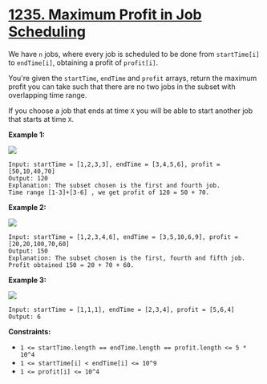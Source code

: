 # [1235. Maximum Profit in Job Scheduling](https://leetcode.com/problems/maximum-profit-in-job-scheduling)

We have `n` jobs, where every job is scheduled to be done from `startTime[i]` to `endTime[i]`, obtaining a profit of `profit[i]`.

You're given the `startTime`, `endTime` and `profit` arrays, return the maximum profit you can take such that there are no two jobs in the subset with overlapping time range.

If you choose a job that ends at time `X` you will be able to start another job that starts at time `X`.

**Example 1:**

**![](https://assets.leetcode.com/uploads/2019/10/10/sample1_1584.png)**

```
Input: startTime = [1,2,3,3], endTime = [3,4,5,6], profit = [50,10,40,70]
Output: 120
Explanation: The subset chosen is the first and fourth job.
Time range [1-3]+[3-6] , we get profit of 120 = 50 + 70.

```

**Example 2:**

**![](https://assets.leetcode.com/uploads/2019/10/10/sample22_1584.png)**

```
Input: startTime = [1,2,3,4,6], endTime = [3,5,10,6,9], profit = [20,20,100,70,60]
Output: 150
Explanation: The subset chosen is the first, fourth and fifth job.
Profit obtained 150 = 20 + 70 + 60.

```

**Example 3:**

**![](https://assets.leetcode.com/uploads/2019/10/10/sample3_1584.png)**

```
Input: startTime = [1,1,1], endTime = [2,3,4], profit = [5,6,4]
Output: 6

```

**Constraints:**

- `1 <= startTime.length == endTime.length == profit.length <= 5 * 10^4`
- `1 <= startTime[i] < endTime[i] <= 10^9`
- `1 <= profit[i] <= 10^4`